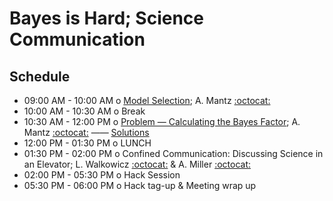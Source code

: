 # Bayes is Hard; Science Communication

## Schedule

 * 09:00 AM - 10:00 AM  o  [Model Selection](https://github.com/KIPAC/StatisticalMethods/blob/1a8d82d6e54c421fb22f2e891293f220bf257da1/chunks/modelevaluation.ipynb); A. Mantz [:octocat:](https://github.com/abmantz)
 * 10:00 AM - 10:30 AM  o  Break
 * 10:30 AM - 12:00 PM  o  [Problem — Calculating the Bayes Factor](https://github.com/KIPAC/StatisticalMethods/blob/1a8d82d6e54c421fb22f2e891293f220bf257da1/problems/model_evaluation.ipynb); A. Mantz [:octocat:](https://github.com/abmantz) —— [Solutions](https://github.com/KIPAC/StatisticalMethods/blob/1a8d82d6e54c421fb22f2e891293f220bf257da1/problems/solution.ipynb)
 * 12:00 PM - 01:30 PM  o  LUNCH
 * 01:30 PM - 02:00 PM  o  Confined Communication: Discussing Science in an Elevator; L. Walkowicz [:octocat:](https://github.com/lmwalkowicz) & A. Miller [:octocat:](https://github.com/adamamiller)
 * 02:00 PM - 05:30 PM  o  Hack Session
 * 05:30 PM - 06:00 PM  o  Hack tag-up & Meeting wrap up
